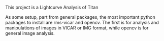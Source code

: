 This project is a Lightcurve Analysis of Titan

As some setup, part from general packages, the most important python packages to install are rms-vicar and opencv. The first is for analysis and manipulations of images in VICAR or IMG format, while opencv is for general image analysis.